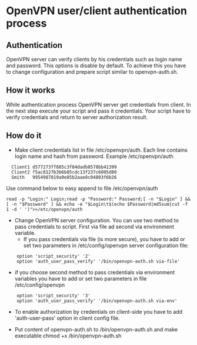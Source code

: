 OpenVPN user/client authentication process
==========================================

Authentication
--------------
OpenVPN server can verify clients by his credentials such as login name and password. This options is disable by default. 
To achieve this you have to change configuration and prepare script similar to openvpn-auth.sh.

How it works
------------
While authentication process OpenVPN server get credentials from client. In the next step execute your script and pass it credentials. Your script have to verify credentials and return to server authorization result. 

How do it
---------
* Make client credentials list in file /etc/openvpn/auth. Each line contains login name and hash from password.
Example /etc/openvpn/auth
```
  Client1 d577273ff885c3f84dadb8578bb41399
  Client2 f5ac8127b3b6b85cdc13f237c6005d80
  Smith   9954987819a9e85b2aae8c04803f6b26
```
Use command below to easy append to file /etc/openvpn/auth
```shell
read -p "Login:" Login;read -p "Password:" Password;[ -n "$Login" ] && [ -n "$Password" ] && echo -e "$Login\t$(echo $Password|md5sum|cut -f 1 -d ' ')">>/etc/openvpn/auth
```

* Change OpenVPN server configuration. You can use two method to pass credentials to script. First via file ad second via environment variable.
  * If you pass credentials via file (is more secure), you have to add or set two parameters in /etc/config/openvpn server configuration file:
```
    option 'script_security' '2'
    option 'auth_user_pass_verify' '/bin/openvpn-auth.sh via-file'
```
  * if you choose second method to pass credentials via environment variables you have to add or set two parameters in file /etc/config/openvpn
```
    option 'script_security' '3'
    option 'auth_user_pass_verify' '/bin/openvpn-auth.sh via-env'
```
* To enable authorization by credentials on client-side you have to add 'auth-user-pass' option in client config file.
	
* Put content of openvpn-auth.sh to /bin/openvpn-auth.sh and make executable chmod +x /bin/openvpn-auth.sh 
